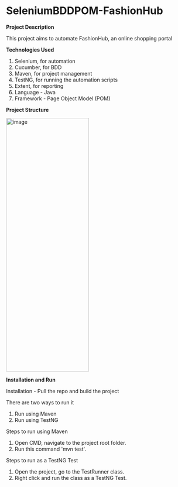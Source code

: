 # SeleniumBDDPOM-FashionHub

**Project Description**

This project aims to automate FashionHub, an online shopping portal

**Technologies Used**

1. Selenium, for automation
2. Cucumber, for BDD
3. Maven, for project management
4. TestNG, for running the automation scripts
5. Extent, for reporting
6. Language - Java
7. Framework - Page Object Model (POM)

**Project Structure**

<img width="226" height="692" alt="image" src="https://github.com/user-attachments/assets/e3d74432-94d2-40e2-8428-ec2441fe8178" />

**Installation and Run**

Installation - Pull the repo and build the project

There are two ways to run it

1. Run using Maven
2. Run using TestNG

Steps to run using Maven
1. Open CMD, navigate to the project root folder.
2. Run this command 'mvn test'.


Steps to run as a TestNG Test
1. Open the project, go to the TestRunner class.
2. Right click and run the class as a TestNG Test.
